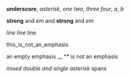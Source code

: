 __underscore__, *asterisk*, _one two_, *three four*, _a_, *b*

**strong** and *em* and **strong** and *em*

_line
line
line_

this_is_not_an_emphasis

an empty emphasis __ ** is not an emphasis

*mixed **double and* single asterisk** spans